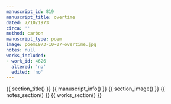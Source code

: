 ```yaml
---
manuscript_id: 819
manuscript_title: overtime
dated: 7/10/1973
circa: ''
method: carbon
manuscript_type: poem
image: poem1973-10-07-overtime.jpg
notes: null
works_included:
- work_id: 4626
  altered: 'no'
  edited: 'no'
---
```


{{ section_title() }}
{{ manuscript_info() }}
{{ section_image() }}
{{ notes_section() }}
{{ works_section() }}

